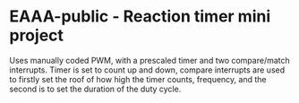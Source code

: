 # EAAA-public - Reaction timer mini project

Uses manually coded PWM, with a prescaled timer and two compare/match interrupts.
Timer is set to count up and down, compare interrupts are used to firstly set the roof of how high the timer counts, frequency, and the second is to set the duration of the duty cycle.
